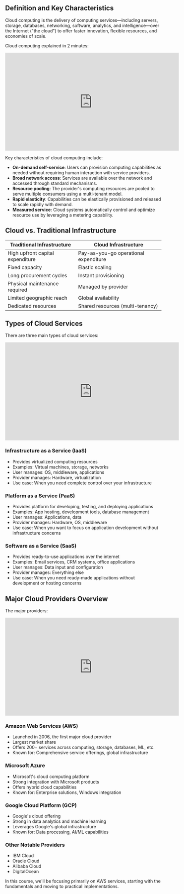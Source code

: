 ## Definition and Key Characteristics

Cloud computing is the delivery of computing services—including servers, storage, databases, networking, software, analytics, and intelligence—over the Internet ("the cloud") to offer faster innovation, flexible resources, and economies of scale.

Cloud computing explained in 2 minutes:
<iframe width="560" height="315" src="https://www.youtube.com/embed/N0SYCyS2xZA?si=uMdCmKlztP75bk70" title="YouTube video player" frameborder="0" allow="accelerometer; autoplay; clipboard-write; encrypted-media; gyroscope; picture-in-picture; web-share" referrerpolicy="strict-origin-when-cross-origin" allowfullscreen></iframe>

Key characteristics of cloud computing include:

- **On-demand self-service**: Users can provision computing capabilities as needed without requiring human interaction with service providers.
- **Broad network access**: Services are available over the network and accessed through standard mechanisms.
- **Resource pooling**: The provider's computing resources are pooled to serve multiple consumers using a multi-tenant model.
- **Rapid elasticity**: Capabilities can be elastically provisioned and released to scale rapidly with demand.
- **Measured service**: Cloud systems automatically control and optimize resource use by leveraging a metering capability.

## Cloud vs. Traditional Infrastructure

| Traditional Infrastructure | Cloud Infrastructure |
|---------------------------|----------------------|
| High upfront capital expenditure | Pay-as-you-go operational expenditure |
| Fixed capacity | Elastic scaling |
| Long procurement cycles | Instant provisioning |
| Physical maintenance required | Managed by provider |
| Limited geographic reach | Global availability |
| Dedicated resources | Shared resources (multi-tenancy) |

## Types of Cloud Services

There are three main types of cloud services:
<iframe width="560" height="315" src="https://www.youtube.com/embed/JoCFfTOtq4w?si=neC-72HoH6GqNEXA" title="YouTube video player" frameborder="0" allow="accelerometer; autoplay; clipboard-write; encrypted-media; gyroscope; picture-in-picture; web-share" referrerpolicy="strict-origin-when-cross-origin" allowfullscreen></iframe>

### Infrastructure as a Service (IaaS)
- Provides virtualized computing resources
- Examples: Virtual machines, storage, networks
- User manages: OS, middleware, applications
- Provider manages: Hardware, virtualization
- Use case: When you need complete control over your infrastructure

### Platform as a Service (PaaS)
- Provides platform for developing, testing, and deploying applications
- Examples: App hosting, development tools, database management
- User manages: Applications, data
- Provider manages: Hardware, OS, middleware
- Use case: When you want to focus on application development without infrastructure concerns

### Software as a Service (SaaS)
- Provides ready-to-use applications over the internet
- Examples: Email services, CRM systems, office applications
- User manages: Data input and configuration
- Provider manages: Everything else
- Use case: When you need ready-made applications without development or hosting concerns

## Major Cloud Providers Overview

The major providers:
<iframe width="560" height="315" src="https://www.youtube.com/embed/4AVQchL9tTo?si=VG53FRQfL4dT5Xwo" title="YouTube video player" frameborder="0" allow="accelerometer; autoplay; clipboard-write; encrypted-media; gyroscope; picture-in-picture; web-share" referrerpolicy="strict-origin-when-cross-origin" allowfullscreen></iframe>

### Amazon Web Services (AWS)
- Launched in 2006, the first major cloud provider
- Largest market share
- Offers 200+ services across computing, storage, databases, ML, etc.
- Known for: Comprehensive service offerings, global infrastructure

### Microsoft Azure
- Microsoft's cloud computing platform
- Strong integration with Microsoft products
- Offers hybrid cloud capabilities
- Known for: Enterprise solutions, Windows integration

### Google Cloud Platform (GCP)
- Google's cloud offering
- Strong in data analytics and machine learning
- Leverages Google's global infrastructure
- Known for: Data processing, AI/ML capabilities

### Other Notable Providers
- IBM Cloud
- Oracle Cloud
- Alibaba Cloud
- DigitalOcean

In this course, we'll be focusing primarily on AWS services, starting with the fundamentals and moving to practical implementations.